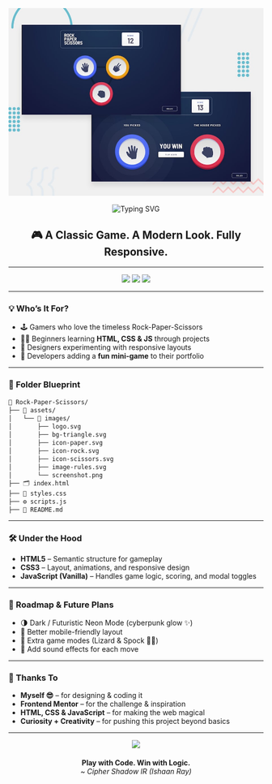 <p align="center">
  <img src="images/desktop-preview.jpg" width="600" alt="Rock Paper Scissors Game Preview">
</p>
<p align="center">
    <img src="https://readme-typing-svg.herokuapp.com?font=Cambria&size=28&duration=5000&color=00FFFF&center=true&vCenter=true&width=1000&height=70&lines=Rock+Paper+Scissors+Game;Frontend+Mentor+Challenge;Built+with+HTML+%26+CSS+%26+JS" alt="Typing SVG" />
</p>

<h2 align="center">🎮 A Classic Game. A Modern Look. Fully Responsive.</h2>

---

<p align="center">
  <img src="https://img.shields.io/badge/HTML5-Frontend-E34F26?style=for-the-badge&logo=html5&logoColor=white" />
  <img src="https://img.shields.io/badge/CSS3-Styled-1572B6?style=for-the-badge&logo=css3&logoColor=white" />
  <img src="https://img.shields.io/badge/JavaScript-Interactive-F7DF1E?style=for-the-badge&logo=javascript&logoColor=black" />
</p>

---

### 💡 Who’s It For?

- 🕹️ Gamers who love the timeless Rock-Paper-Scissors  
- 👩‍💻 Beginners learning **HTML, CSS & JS** through projects  
- 🎨 Designers experimenting with responsive layouts  
- 🚀 Developers adding a **fun mini-game** to their portfolio  

---

### 📂 Folder Blueprint

```plaintext
📁 Rock-Paper-Scissors/
├── 📂 assets/
│   └── 📂 images/
│       ├── logo.svg
│       ├── bg-triangle.svg
│       ├── icon-paper.svg
│       ├── icon-rock.svg
│       ├── icon-scissors.svg
│       ├── image-rules.svg
│       └── screenshot.png
├── 🗂️ index.html
├── 🎨 styles.css
├── ⚙️ scripts.js
├── 📄 README.md
````

---

### 🛠️ Under the Hood

* **HTML5** – Semantic structure for gameplay
* **CSS3** – Layout, animations, and responsive design
* **JavaScript (Vanilla)** – Handles game logic, scoring, and modal toggles

---

### 🔭 Roadmap & Future Plans

* 🌗 Dark / Futuristic Neon Mode (cyberpunk glow ✨)
* 📱 Better mobile-friendly layout
* 🧩 Extra game modes (Lizard & Spock 🦎🖖)
* 🎵 Add sound effects for each move

---

### 🙌 Thanks To

* **Myself 😎** – for designing & coding it
* **Frontend Mentor** – for the challenge & inspiration
* **HTML, CSS & JavaScript** – for making the web magical
* **Curiosity + Creativity** – for pushing this project beyond basics

---

<p align="center">
  <img src="https://img.icons8.com/fluency/48/joystick.png" /><br><br>
  <b>Play with Code. Win with Logic.</b><br>
  <i>~ Cipher Shadow IR (Ishaan Ray)</i>
</p>
